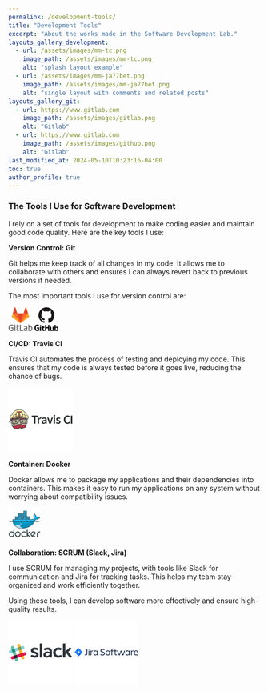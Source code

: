 ```yaml
---
permalink: /development-tools/
title: "Development Tools"
excerpt: "About the works made in the Software Development Lab."
layouts_gallery_development:
  - url: /assets/images/mm-tc.png
    image_path: /assets/images/mm-tc.png
    alt: "splash layout example"
  - url: /assets/images/mm-ja77bet.png
    image_path: /assets/images/mm-ja77bet.png
    alt: "single layout with comments and related posts"
layouts_gallery_git:
  - url: https://www.gitlab.com
    image_path: /assets/images/gitlab.png
    alt: "Gitlab"
  - url: https://www.gitlab.com
    image_path: /assets/images/github.png
    alt: "Gitlab"
last_modified_at: 2024-05-10T10:23:16-04:00
toc: true
author_profile: true
---
```


### The Tools I Use for Software Development

I rely on a set of tools for development to make coding easier and maintain good code quality. Here are the key tools I use:

**Version Control: Git**

Git helps me keep track of all changes in my code. It allows me to collaborate with others and ensures I can always revert back to previous versions if needed.

The most important tools I use for version control are:

[![GitLab Logo](/assets/images/gitlab.png)](https://about.gitlab.com/)
[![Github Logo](/assets/images/github.png)](https://www.github.com/)

**CI/CD: Travis CI**

Travis CI automates the process of testing and deploying my code. This ensures that my code is always tested before it goes live, reducing the chance of bugs.

[![Travis Logo](/assets/images/travis.png)](https://www.travis-ci.com/)

**Container: Docker**

Docker allows me to package my applications and their dependencies into containers. This makes it easy to run my applications on any system without worrying about compatibility issues.

[![Docker Logo](/assets/images/docker.png)](https://www.docker.com/)

**Collaboration: SCRUM (Slack, Jira)**

I use SCRUM for managing my projects, with tools like Slack for communication and Jira for tracking tasks. This helps my team stay organized and work efficiently together.

Using these tools, I can develop software more effectively and ensure high-quality results.

[![Slack Logo](/assets/images/slack.png)](https://www.slack.com/)
[![Jira Logo](/assets/images/jira.png)](https://www.jira.com/)